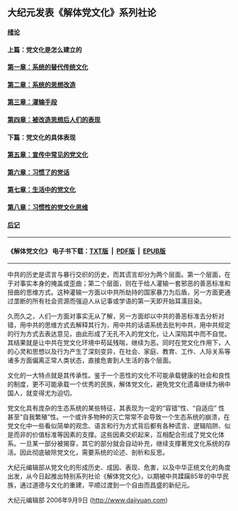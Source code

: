 ## 大纪元发表《解体党文化》系列社论

#### [绪论](chapters/0.md)
#### 上篇：党文化是怎么建立的
#### [第一章：系统的替代传统文化](chapters/1.md)
#### [第二章：系统的思想改造](chapters/2.md)
#### [第三章：灌输手段](chapters/3.md)
#### [第四章：被改造思想后人们的表现](chapters/4.md)
#### 下篇：党文化的具体表现
#### [第五章：宣传中常见的党文化](chapters/5.md)
#### [第六章：习惯了的党话](chapters/6.md)
#### [第七章：生活中的党文化](chapters/7.md)
#### [第八章：习惯性的党文化思维](chapters/8.md)
#### [后记](chapters/9.md)

---
#### 《解体党文化》 电子书下载：[TXT版](https://cdn.jsdelivr.net/gh/gfw-breaker/jtdwh.md/resources/jtdwh.txt) &nbsp;|&nbsp; [PDF版](https://cdn.jsdelivr.net/gh/gfw-breaker/jtdwh.md/resources/jtdwh.pdf) &nbsp;|&nbsp; [EPUB版](https://cdn.jsdelivr.net/gh/gfw-breaker/jtdwh.md/resources/jtdwh.epub)
---

中共的历史是谎言与暴行交织的历史，而其谎言却分为两个层面。第一个层面，在于对事实本身的掩盖或歪曲；第二个层面，则在于给人灌输一套邪恶的善恶标准和扭曲的思维方式。这种灌输一方面以中共所劫持的国家暴力为后盾，另一方面更通过垄断的所有社会资源而强迫人从记事或学语的第一天即开始耳濡目染。

久而久之，人们一方面对事实无从了解，另一方面却以中共的善恶标准去分析对错，用中共的思维方式去解释其行为，用中共的话语系统去批判中共，用中共规定的行为方式去表达意见，由此形成了无孔不入的党文化，让人深陷其中而不自觉。其结果就是让中共在党文化环境中苟延残喘，继续为恶。同时在党文化作用下，人的心灵和思想以及行为产生了深刻变异，在社会、家庭、教育、工作、人际关系等诸多方面偏离正常人类状态，直接危害到人生活的各个层面。

文化的一大特点就是其传承性。鉴于一个恶性的文化不可能承载健康的社会和良性的制度，更不可能承载一个优秀的民族，解体党文化，避免党文化遗毒继续为祸中国人，就变得尤为迫切。

党文化具有庞杂的生态系统的某些特征，其表现为一定的“容错”性、“自适应” 性甚至“自我繁殖”性。一个或许多物种的灭亡常常不会导致一个生态系统的崩溃，在党文化中一些看似简单的观念、语言和行为方式背后都有各种谎言、逻辑陷阱、似是而非的价值标准等因素的支撑。这些因素交织起来，互相配合形成了党文化体系。一旦某一部分被揭穿，其它的部分就会自动补充，继续支撑著党文化系统的存活。因此彻底破除党文化，需要系统的论述、剖析和反思。

大纪元编辑部从党文化的形成历史、成因、表现、危害，以及中华正统文化的角度出发，从今日起推出特别系列社论《解体党文化》，以期被中共蹂躏85年的中华民族，通过道德与文化的重建，平顺过渡到一个自由而昌盛的新纪元。


大纪元编辑部
2006年9月9日 (http://www.dajiyuan.com)

